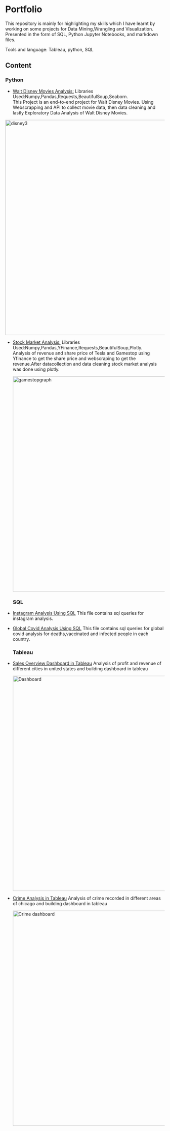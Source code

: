 # Portfolio

This repository is mainly for highlighting my skills which I have learnt by working on some projects for Data Mining,Wrangling and Visualization. Presented in the form of SQL, Python Jupyter Notebooks, and  markdown files. 

Tools and language: Tableau, python, SQL

<h2>Content</h2>
 
 <h3>Python</h3>
 
  - [Walt Disney Movies Analysis:](https://github.com/hirariaz01/Portfolio/tree/main/Walt%20Disney%20Movies%20Analysis)
   Libraries Used:Numpy,Pandas,Requests,BeautifulSoup,Seaborn.<br>
   This Project is an end-to-end project for Walt Disney Movies. Using Webscrapping and API to collect movie data, then data cleaning and lastly Exploratory Data Analysis of Walt Disney Movies. 
   
   <img width="677" alt="disney3" src="https://user-images.githubusercontent.com/25719763/127664753-333ef8f6-5af5-416f-a80b-43237ab76fe8.png">
 
  - [Stock Market Analysis:](https://github.com/hirariaz01/Portfolio/blob/main/Stock-Market-Analysis.ipynb)
   Libraries Used:Numpy,Pandas,YFinance,Requests,BeautifulSoup,Plotly.<br>
   Analysis of revenue and share price of Tesla and Gamestop using Yfinance to get the share price and webscraping to get the revenue.After datacollection and data cleaning     stock market analysis was done using plotly.
    
    <img width="677" alt="gamestopgraph" src="https://user-images.githubusercontent.com/25719763/123093547-af2c8e80-d3e0-11eb-86a6-97ef009b0a8a.png">
    
 
    
    <h3>SQL</h3>
  - [Instagram Analysis Using SQL](https://github.com/hirariaz01/Portfolio/blob/main/Instagram%20Analysis%20Using%20SQL%20.sql)
      This file contains sql queries for instagram analysis.<br>
  - [Global Covid Analysis Using SQL](https://github.com/hirariaz01/Portfolio/blob/main/Global%20Covid%20Analysis%20Using%20SQL.sql)
      This file contains sql queries for global covid analysis for deaths,vaccinated and infected people in each country.
    
    <h3>Tableau</h3>
 - [Sales Overview Dashboard in Tableau](https://github.com/hirariaz01/Portfolio/blob/main/Sales%20Overview%20Dashboard%20in%20Tableau.md)
     Analysis of profit and revenue of different cities in united states and building dashboard in tableau
   
   [<img width="677" alt="Dashboard" src="https://user-images.githubusercontent.com/25719763/122912317-0eb96a00-d30d-11eb-85af-8d7045676d1d.png">](https://public.tableau.com/app/profile/hira3076/viz/SalesAnalysis_16968619341950/SalesDashboard)
   
 - [Crime Analysis in Tableau](https://public.tableau.com/app/profile/hira3076/viz/ChicagoCrimeAnalysis_17065401411470/Dashboard1)
     Analysis of crime recorded in different areas of chicago and building dashboard in tableau
   
     [<img width="677"  alt="Crime dashboard" src="https://user-images.githubusercontent.com/25719763/123544525-81a95300-d708-11eb-8716-cc8c5751aa30.png">](https://public.tableau.com/app/profile/hira3076/viz/ChicagoCrimeAnalysis_17065401411470/Dashboard1)

   


    
 




